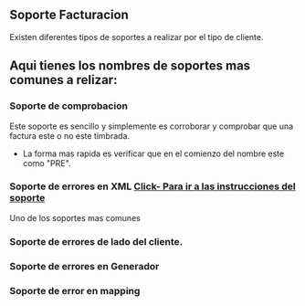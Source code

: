 ## Soporte Facturacion
Existen diferentes tipos de soportes a realizar por el tipo de cliente.

## Aqui tienes los nombres de soportes mas comunes a relizar:

### Soporte de comprobacion
Este soporte es sencillo y simplemente es corroborar y comprobar que una factura este o no este timbrada.
* La forma mas rapida es verificar que en el comienzo del nombre este como "PRE".
### Soporte de errores en XML [Click- Para ir a las instrucciones del soporte](https://github.com/DevBenjaAC/GuiaDeSupervivencia1.0/blob/main/Soportes%20Facturacion/XMLConProblemas.md)
Uno de los soportes mas comunes    
### Soporte de errores de lado del cliente.
### Soporte de errores en Generador
### Soporte de error en mapping
    